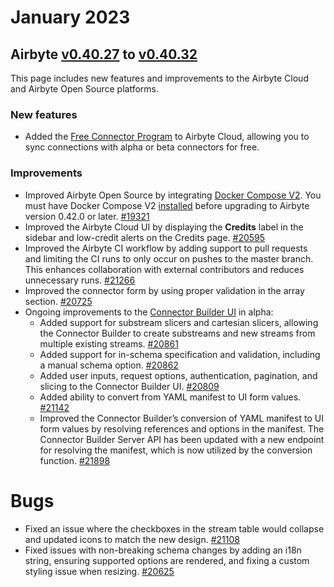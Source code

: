 # January 2023
## Airbyte [v0.40.27](https://github.com/airbytehq/airbyte/releases/tag/v0.40.27) to [v0.40.32](https://github.com/airbytehq/airbyte/releases/tag/v0.40.32)

This page includes new features and improvements to the Airbyte Cloud and Airbyte Open Source platforms. 

### New features
* Added the [Free Connector Program](https://docs.airbyte.com/cloud/managing-airbyte-cloud#enroll-in-the-free-connector-program) to Airbyte Cloud, allowing you to sync connections with alpha or beta connectors for free.

### Improvements
* Improved Airbyte Open Source by integrating [Docker Compose V2](https://docs.docker.com/compose/compose-v2/). You must have Docker Compose V2 [installed](https://docs.docker.com/compose/install/) before upgrading to Airbyte version 0.42.0 or later. [#19321](https://github.com/airbytehq/airbyte/pull/19321)
* Improved the Airbyte Cloud UI by displaying the **Credits** label in the sidebar and low-credit alerts on the Credits page. [#20595](https://github.com/airbytehq/airbyte/pull/20595)
* Improved the Airbyte CI workflow by adding support to pull requests and limiting the CI runs to only occur on pushes to the master branch. This enhances collaboration with external contributors and reduces unnecessary runs. [#21266](https://github.com/airbytehq/airbyte/pull/21266)
* Improved the connector form by using proper validation in the array section. [#20725](https://github.com/airbytehq/airbyte/pull/20725)
* Ongoing improvements to the [Connector Builder UI](https://docs.airbyte.com/connector-development/config-based/connector-builder-ui/?_ga=2.261393869.1948366377.1675105348-1616004530.1663010260) in alpha:
    * Added support for substream slicers and cartesian slicers, allowing the Connector Builder to create substreams and new streams from multiple existing streams. [#20861](https://github.com/airbytehq/airbyte/pull/20861)
    * Added support for in-schema specification and validation, including a manual schema option. [#20862](https://github.com/airbytehq/airbyte/pull/20862)
    * Added user inputs, request options, authentication, pagination, and slicing to the Connector Builder UI. [#20809](https://github.com/airbytehq/airbyte/pull/20809)
    * Added ability to convert from YAML manifest to UI form values. [#21142](https://github.com/airbytehq/airbyte/pull/21142)
    * Improved the Connector Builder’s conversion of YAML manifest to UI form values by resolving references and options in the manifest. The Connector Builder Server API has been updated with a new endpoint for resolving the manifest, which is now utilized by the conversion function. [#21898](https://github.com/airbytehq/airbyte/pull/21898)

# Bugs
* Fixed an issue where the checkboxes in the stream table would collapse and updated icons to match the new design. [#21108](https://github.com/airbytehq/airbyte/pull/21108)
* Fixed issues with non-breaking schema changes by adding an i18n string, ensuring supported options are rendered, and fixing a custom styling issue when resizing. [#20625](https://github.com/airbytehq/airbyte/pull/20625)
